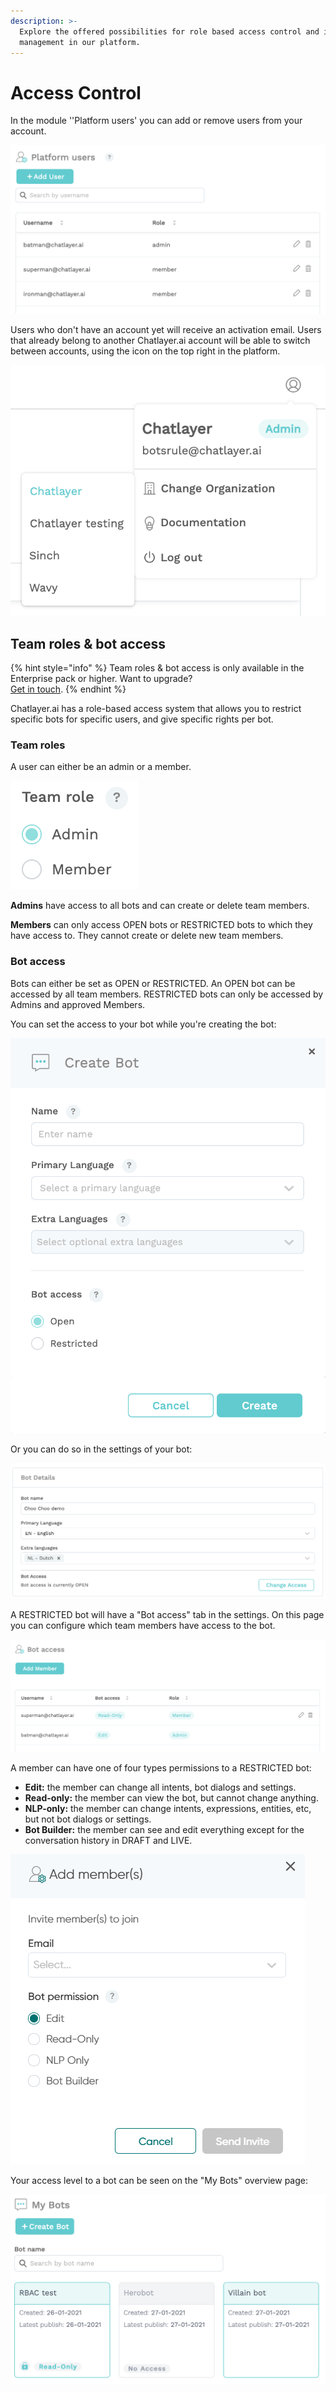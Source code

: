 ```yaml
---
description: >-
  Explore the offered possibilities for role based access control and identity
  management in our platform.
---
```


# Access Control

In the module ''Platform users' you can add or remove users from your account.&#x20;

![](<../../.gitbook/assets/image (403).png>)

Users who don't have an account yet will receive an activation email. Users that already belong to another Chatlayer.ai account will be able to switch between accounts, using the icon on the top right in the platform.

![](<../../.gitbook/assets/image (397).png>)

## Team roles & bot access

{% hint style="info" %}
Team roles & bot access is only available in the Enterprise pack or higher. Want to upgrade? \
[Get in touch](../../support/get-in-touch.md).
{% endhint %}

Chatlayer.ai has a role-based access system that allows you to restrict specific bots for specific users, and give specific rights per bot.

### Team roles

A user can either be an admin or a member.

![](<../../.gitbook/assets/image (393).png>)

**Admins** have access to all bots and can create or delete team members.

**Members** can only access OPEN bots or RESTRICTED bots to which they have access to. They cannot create or delete new team members.

### Bot access

Bots can either be set as OPEN or RESTRICTED. An OPEN bot can be accessed by all team members. RESTRICTED bots can only be accessed by Admins and approved Members.

You can set the access to your bot while you're creating the bot:

![](<../../.gitbook/assets/image (401).png>)

Or you can do so in the settings of your bot:

![](<../../.gitbook/assets/image (394).png>)

A RESTRICTED bot will have a "Bot access" tab in the settings. On this page you can configure which team members have access to the bot.

![](<../../.gitbook/assets/image (398).png>)

A member can have one of four types permissions to a RESTRICTED bot:

* **Edit:** the member can change all intents, bot dialogs and settings.
* **Read-only:** the member can view the bot, but cannot change anything.
* **NLP-only:** the member can change intents, expressions, entities, etc, but not bot dialogs or settings.
* **Bot Builder:** the member can see and edit everything except for the conversation history in DRAFT and LIVE.&#x20;

![](<../../.gitbook/assets/image (670).png>)

Your access level to a bot can be seen on the "My Bots" overview page:

![](<../../.gitbook/assets/image (402).png>)
